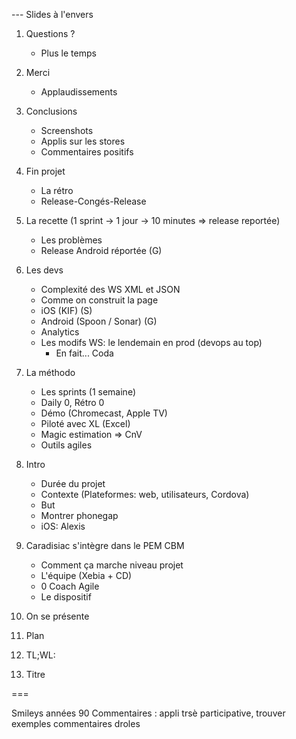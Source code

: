 --- Slides à l'envers

1. Questions ?
	- Plus le temps

2. Merci
	- Applaudissements

3. Conclusions
	- Screenshots
	- Applis sur les stores
	- Commentaires positifs

4. Fin projet
	- La rétro	
	- Release-Congés-Release

5. La recette (1 sprint -> 1 jour -> 10 minutes => release reportée)
	- Les problèmes
	- Release Android réportée (G)

6. Les devs
	- Complexité des WS XML et JSON
	- Comme on construit la page
	- iOS (KIF) (S)
	- Android (Spoon / Sonar) (G)
	- Analytics 
	- Les modifs WS: le lendemain en prod (devops au top)
		- En fait... Coda

7. La méthodo
	- Les sprints (1 semaine)
	- Daily 0, Rétro 0
	- Démo (Chromecast, Apple TV)
	- Piloté avec XL (Excel)
	- Magic estimation => CnV
	- Outils agiles

8. Intro
	- Durée du projet
	- Contexte (Plateformes: web, utilisateurs, Cordova)
	- But
	- Montrer phonegap
	- iOS: Alexis

9. Caradisiac s'intègre dans le PEM CBM
	- Comment ça marche niveau projet
	- L'équipe (Xebia + CD)
	- 0 Coach Agile
	- Le dispositif

10. On se présente

11. Plan 

12. TL;WL:

13. Titre 


=== 

Smileys années 90
Commentaires : appli trsè participative, trouver exemples commentaires droles
